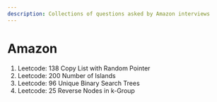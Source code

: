 ```yaml
---
description: Collections of questions asked by Amazon interviews
---
```


# Amazon

1. Leetcode: 138 Copy List with Random Pointer
2. Leetcode: 200 Number of Islands
3. Leetcode: 96 Unique Binary Search Trees
4. Leetcode: 25 Reverse Nodes in k-Group

